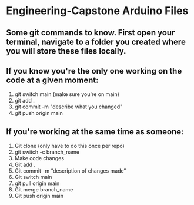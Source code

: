 # Engineering-Capstone Arduino Files

## Some git commands to know. First open your terminal, navigate to a folder you created where you will store these files locally.

## If you know you're the only one working on the code at a given moment:

<ol>
    <li>git switch main (make sure you're on main)</li>
    <li>git add .</li>
    <li>git commit -m "describe what you changed"</li>
    <li>git push origin main</li>
</ol>

## If you're working at the same time as someone:

<ol>
    <li>Git clone (only have to do this once per repo)</li>
    <li>git switch -c branch_name</li>
    <li>Make code changes</li>
    <li>Git add .</li>
    <li>Git commit -m “description of changes made”</li>
    <li>Git switch main</li>
    <li>git pull origin main</li>
    <li>Git merge branch_name</li>
    <li>Git push origin main</li>
</ol>
